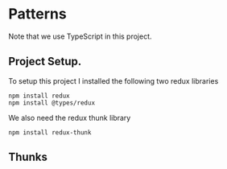 # Patterns


Note that we use TypeScript in this project.

## Project Setup. 

To setup this project I installed the following two redux libraries 

```
npm install redux
npm install @types/redux
```

We also need the redux thunk library

```
npm install redux-thunk
```

## Thunks 
